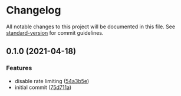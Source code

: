 # Changelog

All notable changes to this project will be documented in this file. See [standard-version](https://github.com/conventional-changelog/standard-version) for commit guidelines.

## 0.1.0 (2021-04-18)


### Features

* disable rate limiting ([54a3b5e](https://github.com/stardust-configs/renovate-config/commit/54a3b5e341f63f7842486eaf8d4176a8b83c0f55))
* initial commit ([75d711a](https://github.com/stardust-configs/renovate-config/commit/75d711a32ce5ea72fc6106d21879a4fabcdad37e))
